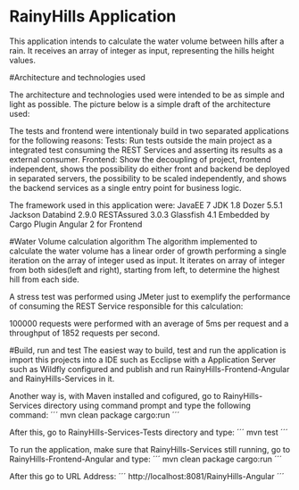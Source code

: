 # RainyHills Application
This application intends to calculate the water volume between hills after a rain. It receives an array of integer as input, representing the hills height values.

#Architecture and technologies used

The architecture and technologies used were intended to be as simple and light as possible.
The picture below is a simple draft of the architecture used:
<IMAGE>

The tests and frontend were intentionaly build in two separated applications for the following reasons: 
Tests: Run tests outside the main project as a integrated test consuming the REST Services and asserting its results as a external consumer.
Frontend: Show the decoupling of project, frontend independent, shows the possibility do either front and backend be deployed in separated servers, the possibility to be scaled independently, and shows the backend services as a single entry point for business logic.

The framework used in this application were: 
JavaEE 7
JDK 1.8
Dozer 5.5.1
Jackson Databind 2.9.0
RESTAssured 3.0.3
Glassfish 4.1 Embedded by Cargo Plugin
Angular 2 for Frontend

#Water Volume calculation algorithm
The algorithm implemented to calculate the water volume has a linear order of growth performing a single iteration on the array of integer used as input. It iterates on array of integer from both sides(left and right), starting from left, to determine the highest hill from each side.

A stress test was performed using JMeter just to exemplify the performance of consuming the REST Service responsible for this calculation:
<IMAGE>

100000 requests were performed with an average of 5ms per request and a throughput of 1852 requests per second.

#Build, run and test
The easiest way to build, test and run the application is import this projects into a IDE such as Ecclipse with a Application Server such as Wildfly configured and publish and run RainyHills-Frontend-Angular and RainyHills-Services in it.

Another way is, with Maven installed and cofigured, go to RainyHills-Services directory using command prompt and type the following command: 
´´´
mvn clean package cargo:run
´´´

After this, go to RainyHills-Services-Tests directory and type:
´´´
mvn test
´´´

To run the application, make sure that RainyHills-Services still running, go to RainyHills-Frontend-Angular and type:
´´´
mvn clean package cargo:run
´´´

After this go to URL Address:
´´´
http://localhost:8081/RainyHills-Angular
´´´

